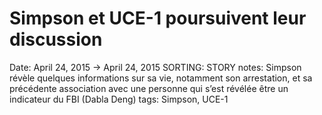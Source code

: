 # Simpson et UCE-1 poursuivent leur discussion

Date: April 24, 2015 → April 24, 2015
SORTING: STORY
notes: Simpson révèle quelques informations sur sa vie, notamment son arrestation, et sa précédente association avec une personne qui s’est révélée être un indicateur du FBI (Dabla Deng)
tags: Simpson, UCE-1